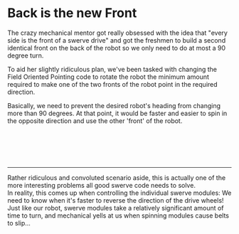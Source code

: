 Back is the new Front
=====================

The crazy mechanical mentor got really obsessed with the idea that "every side is the front of a swerve drive" and got the freshmen
to build a second identical front on the back of the robot so we only need to do at most a 90 degree turn.

To aid her slightly ridiculous plan, we've been tasked with changing the Field Oriented Pointing code to rotate the robot the minimum amount
required to make one of the two fronts of the robot point in the required direction.

Basically, we need to prevent the desired robot's heading from changing more than 90 degrees. At that point, it would be faster
and easier to spin in the opposite direction and use the other 'front' of the robot.

<br>
<br>
<br>
<br>

-------------------

Rather ridiculous and convoluted scenario aside, this is actually one of the more interesting problems all good swerve code needs to solve.  
In reality, this comes up when controlling the individual swerve modules: 
We need to know when it's faster to reverse the direction of the drive wheels! Just like our robot, swerve modules take
a relatively significant amount of time to turn, and mechanical yells at us when spinning modules cause belts to slip...
 